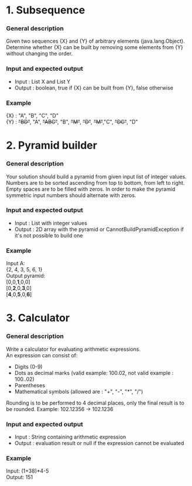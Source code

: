 # 1. Subsequence #

### General description ###
Given two sequences {X} and {Y} of arbitrary elements (java.lang.Object).  
Determine whether {X} can be built by removing some elements from {Y} without changing the order.

### Input and expected output ###
* Input : List X and List Y
* Output : boolean, true if {X} can be built from {Y}, false otherwise

### Example ###
{X} : "A", "B", "C", "D"  
{Y} : ~~"BD"~~, "A", ~~"ABC"~~, "B", ~~"M"~~, ~~"D"~~, ~~"M"~~,"C", ~~"DC"~~, "D"


# 2. Pyramid builder #

### General description ###

Your solution should build a pyramid from given input list of integer values.
Numbers are to be sorted ascending from top to bottom, from left to right.  
Empty spaces are to be filled with zeros.
In order to make the pyramid symmetric input numbers should alternate with zeros.

### Input and expected output ###
* Input : List with integer values
* Output : 2D array with the pyramid or CannotBuildPyramidException if it's not possible to build one

### Example ###
Input A:  
{2, 4, 3, 5, 6, 1}  
Output pyramid:  
[0,0,**1**,0,0]  
[0,**2**,0,**3**,0]  
[**4**,0,**5**,0,**6**]

# 3. Calculator #

### General description ###
Write a calculator for evaluating arithmetic expressions.  
An expression can consist of:
* Digits (0-9)
* Dots as decimal marks (valid example: 100.02, not valid example : 100..02)
* Parentheses
* Mathematical symbols (allowed are : "+", "-", "*", "/")

Rounding is to be performed to 4 decimal places, only the final result is to be rounded.
Example: 102.12356 -> 102.1236

### Input and expected output ###
* Input : String containing arithmetic expression
* Output : evaluation result or null if the expression cannot be evaluated

### Example ###
Input: (1+38)*4-5  
Output: 151